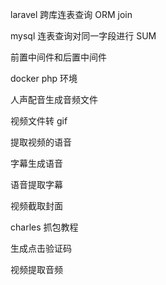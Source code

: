 laravel 跨库连表查询 ORM join

mysql 连表查询对同一字段进行 SUM

前置中间件和后置中间件

docker php 环境

<!-- 业务 -->

人声配音生成音频文件

视频文件转 gif

提取视频的语音

字幕生成语音

语音提取字幕

视频截取封面

charles 抓包教程

生成点击验证码

视频提取音频